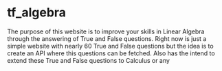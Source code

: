 # tf_algebra
The purpose of this website is to improve your skills in Linear Algebra 
through the answering of True and False questions. Right now is just a simple website
with nearly 60 True and False questions but the idea is to create an API where this questions
can be fetched. Also has the intend to extend these True and False questions to Calculus or any 
